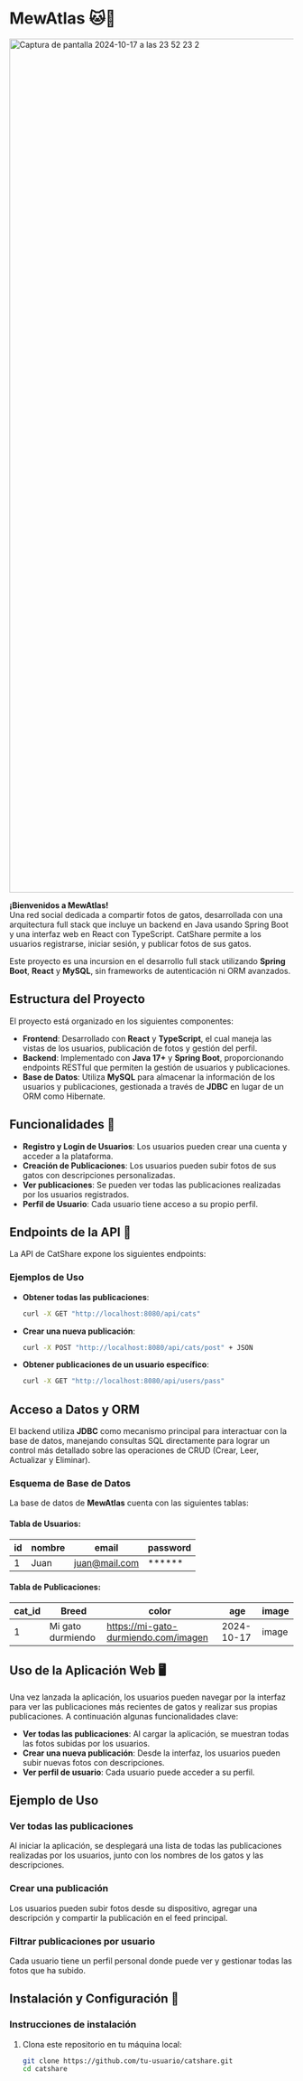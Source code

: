 # MewAtlas 🐱📸
<img width="1512" alt="Captura de pantalla 2024-10-17 a las 23 52 23 2" src="https://github.com/user-attachments/assets/ce232377-0c50-4ea6-82e0-0a622b9801d4">

**¡Bienvenidos a MewAtlas!**  
Una red social dedicada a compartir fotos de gatos, desarrollada con una arquitectura full stack que incluye un backend en Java usando Spring Boot y una interfaz web en React con TypeScript. CatShare permite a los usuarios registrarse, iniciar sesión, y publicar fotos de sus gatos.

Este proyecto es una incursion  en el desarrollo full stack utilizando **Spring Boot**, **React** y **MySQL**, sin frameworks de autenticación ni ORM avanzados. 

## Estructura del Proyecto

El proyecto está organizado en los siguientes componentes:

- **Frontend**: Desarrollado con **React** y **TypeScript**, el cual maneja las vistas de los usuarios, publicación de fotos y gestión del perfil.
- **Backend**: Implementado con **Java 17+** y **Spring Boot**, proporcionando endpoints RESTful que permiten la gestión de usuarios y publicaciones.
- **Base de Datos**: Utiliza **MySQL** para almacenar la información de los usuarios y publicaciones, gestionada a través de **JDBC** en lugar de un ORM como Hibernate.

## Funcionalidades 🌟

- **Registro y Login de Usuarios**: Los usuarios pueden crear una cuenta y acceder a la plataforma.
- **Creación de Publicaciones**: Los usuarios pueden subir fotos de sus gatos con descripciones personalizadas.
- **Ver publicaciones**: Se pueden ver todas las publicaciones realizadas por los usuarios registrados.
- **Perfil de Usuario**: Cada usuario tiene acceso a su propio perfil.

## Endpoints de la API 🐾

La API de CatShare expone los siguientes endpoints:

### Ejemplos de Uso

- **Obtener todas las publicaciones**:
    ```bash
    curl -X GET "http://localhost:8080/api/cats"
    ```

- **Crear una nueva publicación**:
    ```bash
    curl -X POST "http://localhost:8080/api/cats/post" + JSON
    ```

- **Obtener publicaciones de un usuario específico**:
    ```bash
    curl -X GET "http://localhost:8080/api/users/pass"
    ```

## Acceso a Datos y ORM

El backend utiliza **JDBC** como mecanismo principal para interactuar con la base de datos, manejando consultas SQL directamente para lograr un control más detallado sobre las operaciones de CRUD (Crear, Leer, Actualizar y Eliminar).

### Esquema de Base de Datos

La base de datos de **MewAtlas** cuenta con las siguientes tablas:

#### Tabla de Usuarios:
| id  | nombre  | email       | password      | 
|-----|---------|-------------|---------------|
| 1   | Juan    | juan@mail.com | ******      | 

#### Tabla de Publicaciones:
| cat_id     | Breed             | color                               |   age                   | image      |
|------------|-------------------|-------------------------------------|-------------------------|------------|
| 1          | Mi gato durmiendo | https://mi-gato-durmiendo.com/imagen| 2024-10-17              | image

## Uso de la Aplicación Web 🖥️

Una vez lanzada la aplicación, los usuarios pueden navegar por la interfaz para ver las publicaciones más recientes de gatos y realizar sus propias publicaciones. A continuación algunas funcionalidades clave:

- **Ver todas las publicaciones**: Al cargar la aplicación, se muestran todas las fotos subidas por los usuarios.
- **Crear una nueva publicación**: Desde la interfaz, los usuarios pueden subir nuevas fotos con descripciones.
- **Ver perfil de usuario**: Cada usuario puede acceder a su perfil.

## Ejemplo de Uso

### Ver todas las publicaciones

Al iniciar la aplicación, se desplegará una lista de todas las publicaciones realizadas por los usuarios, junto con los nombres de los gatos y las descripciones.

### Crear una publicación

Los usuarios pueden subir fotos desde su dispositivo, agregar una descripción y compartir la publicación en el feed principal.

### Filtrar publicaciones por usuario

Cada usuario tiene un perfil personal donde puede ver y gestionar todas las fotos que ha subido.

## Instalación y Configuración 🚀

### Instrucciones de instalación

1. Clona este repositorio en tu máquina local:

   ```bash
   git clone https://github.com/tu-usuario/catshare.git
   cd catshare
